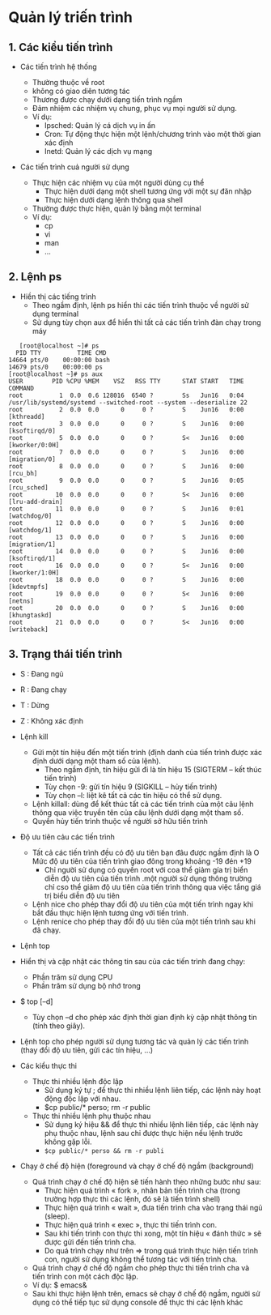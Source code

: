<a name="Quản lý triến trình">


# Quản lý triến trình

## 1. Các kiểu tiến trình

- Các tiến trình hệ thống 
    - Thường thuộc về root
    - không có giao diên tương tác 
    - Thương được chạy dưới dạng tiến trình ngầm
    - Đảm nhiệm các nhiệm vụ chung, phục vụ mọi người sử dụng.
    - Ví dụ:
        - Ipsched: Quản lý cá dịch vụ in ấn
        - Cron: Tự động thực hiện một lệnh/chương trình vào một thời gian xác định
        - Inetd: Quản lý các dịch vụ mạng

- Các tiến trình cuả người sử dụng
    - Thực hiện các nhiệm vụ của một người dùng cụ thể 
        - Thực hiện dưới dạng một shell tương ứng với một sự đăn nhập
        - Thực hiện dưới dạng lệnh thông qua shell
    - Thường được thực hiện, quản lý bằng một terminal
    - Ví dụ:
        - cp
        - vi
        - man
        - ...

## 2. Lệnh ps 

- Hiền thị các tiếng trình
    - Theo ngầm định, lệnh ps hiển thi các tiến trình thuộc về người sử dụng terminal
    - Sử dụng tùy chọn aux để hiển thì tất cả các tiến trình đàn chạy trong máy

 ```
    [root@localhost ~]# ps
   PID TTY          TIME CMD
 14664 pts/0    00:00:00 bash
 14679 pts/0    00:00:00 ps
[root@localhost ~]# ps aux
USER        PID %CPU %MEM    VSZ   RSS TTY      STAT START   TIME COMMAND
root          1  0.0  0.6 128016  6540 ?        Ss   Jun16   0:04 /usr/lib/systemd/systemd --switched-root --system --deserialize 22
root          2  0.0  0.0      0     0 ?        S    Jun16   0:00 [kthreadd]
root          3  0.0  0.0      0     0 ?        S    Jun16   0:00 [ksoftirqd/0]
root          5  0.0  0.0      0     0 ?        S<   Jun16   0:00 [kworker/0:0H]
root          7  0.0  0.0      0     0 ?        S    Jun16   0:00 [migration/0]
root          8  0.0  0.0      0     0 ?        S    Jun16   0:00 [rcu_bh]
root          9  0.0  0.0      0     0 ?        S    Jun16   0:05 [rcu_sched]
root         10  0.0  0.0      0     0 ?        S<   Jun16   0:00 [lru-add-drain]
root         11  0.0  0.0      0     0 ?        S    Jun16   0:01 [watchdog/0]
root         12  0.0  0.0      0     0 ?        S    Jun16   0:00 [watchdog/1]
root         13  0.0  0.0      0     0 ?        S    Jun16   0:00 [migration/1]
root         14  0.0  0.0      0     0 ?        S    Jun16   0:00 [ksoftirqd/1]
root         16  0.0  0.0      0     0 ?        S<   Jun16   0:00 [kworker/1:0H]
root         18  0.0  0.0      0     0 ?        S    Jun16   0:00 [kdevtmpfs]
root         19  0.0  0.0      0     0 ?        S<   Jun16   0:00 [netns]
root         20  0.0  0.0      0     0 ?        S    Jun16   0:00 [khungtaskd]
root         21  0.0  0.0      0     0 ?        S<   Jun16   0:00 [writeback]

```

## 3. Trạng thái tiến trình
- S : Đang ngủ
- R : Đang chạy
- T : Dừng
- Z : Không xác định

- Lệnh kill
    - Gửi một tín hiệu đến một tiến trình (định danh của tiến trình được xác định dưới dạng một tham số của lệnh). 
        - Theo ngầm định, tín hiệu gửi đi là tín hiệu 15 (SIGTERM – kết thúc tiến trình) 
        -  Tùy chọn -9: gửi tín hiệu 9 (SIGKILL – hủy tiến trình) 
        - Tùy chọn –l: liệt kê tất cả các tín hiệu có thể sử dụng. 
    - Lệnh killall: dùng để kết thúc tất cả các tiến trình của một câu lệnh thông qua việc truyền tên của câu lệnh dưới dạng một tham số. 
    -  Quyền hủy tiến trình thuộc về người sở hữu tiến trình

- Độ ưu tiên cảu các tiến trình
    - Tất cả các tiến trình đều có độ ưu tiên bạn đâu được ngầm định là O
     Mức độ ưu tiên của tiến trình giao đông trong khoảng -19 đén +19
        - Chỉ người sử dụng có quyền root với coa thể giảm gía trị biển diễn độ ưu tiên của tiến trình .một người sử dụng thông trường chỉ cso thể giảm độ ưu tiên của tiến trình thông qua việc tắng giá trị biểu diễn độ ưu tiên
    -  Lệnh nice cho phép thay đổi độ ưu tiên của một tiến trình ngay khi bắt đầu thực hiện lệnh tương ứng với tiến trình. 
    - Lệnh renice cho phép thay đổi độ ưu tiên của một tiến trình sau khi đã chạy.

- Lệnh top
- Hiển thị và cập nhật các thông tin sau của các tiến trình đang chạy: 
    - Phần trăm sử dụng CPU 
    - Phần trăm sử dụng bộ nhớ trong 
-  $ top [–d] 
    - Tùy chọn –d cho phép xác định thời gian định kỳ cập nhật thông tin (tính theo giây). 
- Lệnh top cho phép người sử dụng tương tác và quản lý các tiến trình (thay đổi độ ưu tiên, gửi các tín hiệu, …)

- Các kiểu thực thi
    - Thực thi nhiều lệnh độc lập 
        - Sử dụng ký tự ; để thực thi nhiều lệnh liên tiếp, các lệnh này hoạt động độc lập với nhau. 
        - $cp public/* perso; rm -r public 
    - Thực thi nhiều lệnh phụ thuộc nhau 
        - Sử dụng ký hiệu && để thực thi nhiều lệnh liên tiếp, các lệnh này phụ thuộc nhau, lệnh sau chỉ được thực hiện nếu lệnh trước không gặp lỗi. 
        - `$cp public/* perso && rm -r publi`

- Chạy ở chế độ hiện (foreground và chạy ở chế độ ngầm (background)  
    - Quá trình chạy ở chế độ hiện sẽ tiến hành theo những bước như sau: 
        - Thực hiện quá trình « fork », nhân bản tiến trình cha (trong trường hợp thực thi các lệnh, đó sẽ là tiến trình shell) 
        - Thực hiện quá trình « wait », đưa tiến trình cha vào trạng thái ngủ (sleep). 
        -  Thực hiện quá trình « exec », thực thi tiến trình con. 
        - Sau khi tiến trình con thực thi xong, một tín hiệu « đánh thức » sẽ được gửi đến tiến trình cha. 
        - Do quá trình chạy như trên => trong quá trình thực hiện tiến trình con, người sử dụng không thể tương tác với tiến trình cha.
    - Quá trình chạy ở chế độ ngầm cho phép thực thi tiến trình cha và tiến trình con một cách độc lập. 
    - Ví dụ: $ emacs& 
    - Sau khi thực hiện lệnh trên, emacs sẽ chạy ở chế độ ngầm, người sử dụng có thể tiếp tục sử dụng console để thực thi các lệnh khác